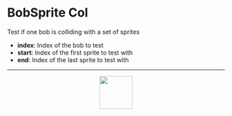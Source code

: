 # BobSprite Col
Test if one bob is colliding with a set of sprites
- **index**: Index of the bob to test
- **start**: Index of the first sprite to test with
- **end**: Index of the last sprite to test with
---
<p align="center"><img valign="middle" width="76px" src="https://drive.google.com/uc?export=view&id=1c2KO0LJpvMS9X9CAGV6dOfciR7OWhdKA" /></p>